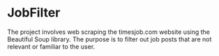 # JobFilter
The project involves web scraping the timesjob.com website using the Beautiful Soup library. The purpose is to filter out job posts that are not relevant or familiar to the user.
